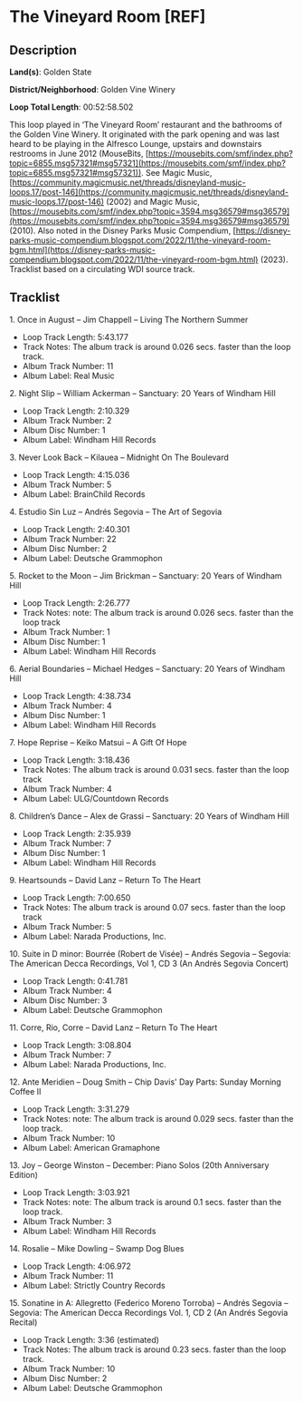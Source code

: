 # The Vineyard Room [REF]

## Description

**Land(s)**: Golden State

**District/Neighborhood**: Golden Vine Winery

**Loop Total Length**: 00:52:58.502

This loop played in ‘The Vineyard Room’ restaurant and the bathrooms of the Golden Vine Winery. It originated with the park opening and was last heard to be playing in the Alfresco Lounge, upstairs and downstairs restrooms in June 2012 (MouseBits, [https://mousebits.com/smf/index.php?topic=6855.msg57321#msg57321](https://mousebits.com/smf/index.php?topic=6855.msg57321#msg57321)). See Magic Music, [https://community.magicmusic.net/threads/disneyland-music-loops.17/post-146](https://community.magicmusic.net/threads/disneyland-music-loops.17/post-146) (2002) and Magic Music, [https://mousebits.com/smf/index.php?topic=3594.msg36579#msg36579](https://mousebits.com/smf/index.php?topic=3594.msg36579#msg36579) (2010). Also noted in the Disney Parks Music Compendium, [https://disney-parks-music-compendium.blogspot.com/2022/11/the-vineyard-room-bgm.html](https://disney-parks-music-compendium.blogspot.com/2022/11/the-vineyard-room-bgm.html) (2023). Tracklist based on a circulating WDI source track.

## Tracklist

1\. Once in August – Jim Chappell – Living The Northern Summer

- Loop Track Length: 5:43.177
- Track Notes: The album track is around 0.026 secs. faster than the loop track.
- Album Track Number: 11
- Album Label: Real Music

2\. Night Slip – William Ackerman – Sanctuary: 20 Years of Windham Hill

- Loop Track Length: 2:10.329
- Album Track Number: 2
- Album Disc Number: 1
- Album Label: Windham Hill Records

3\. Never Look Back – Kilauea – Midnight On The Boulevard

- Loop Track Length: 4:15.036
- Album Track Number: 5
- Album Label: BrainChild Records

4\. Estudio Sin Luz – Andrés Segovia – The Art of Segovia

- Loop Track Length: 2:40.301
- Album Track Number: 22
- Album Disc Number: 2
- Album Label: Deutsche Grammophon

5\. Rocket to the Moon – Jim Brickman – Sanctuary: 20 Years of Windham Hill

- Loop Track Length: 2:26.777
- Track Notes: note: The album track is around 0.026 secs. faster than the loop track
- Album Track Number: 1
- Album Disc Number: 1
- Album Label: Windham Hill Records

6\. Aerial Boundaries – Michael Hedges – Sanctuary: 20 Years of Windham Hill

- Loop Track Length: 4:38.734
- Album Track Number: 4
- Album Disc Number: 1
- Album Label: Windham Hill Records

7\. Hope Reprise – Keiko Matsui – A Gift Of Hope

- Loop Track Length: 3:18.436
- Track Notes: The album track is around 0.031 secs. faster than the loop track
- Album Track Number: 4
- Album Label: ULG/Countdown Records

8\. Children’s Dance – Alex de Grassi – Sanctuary: 20 Years of Windham Hill

- Loop Track Length: 2:35.939
- Album Track Number: 7
- Album Disc Number: 1
- Album Label: Windham Hill Records

9\. Heartsounds – David Lanz – Return To The Heart

- Loop Track Length: 7:00.650
- Track Notes: The album track is around 0.07 secs. faster than the loop track
- Album Track Number: 5
- Album Label: Narada Productions, Inc.

10\. Suite in D minor: Bourrée (Robert de Visée) – Andrés Segovia – Segovia: The American Decca Recordings, Vol 1, CD 3 (An Andrés Segovia Concert)

- Loop Track Length: 0:41.781
- Album Track Number: 4
- Album Disc Number: 3
- Album Label: Deutsche Grammophon

11\. Corre, Rio, Corre – David Lanz – Return To The Heart

- Loop Track Length: 3:08.804
- Album Track Number: 7
- Album Label: Narada Productions, Inc.

12\. Ante Meridien – Doug Smith – Chip Davis' Day Parts: Sunday Morning Coffee II

- Loop Track Length: 3:31.279
- Track Notes: note: The album track is around 0.029 secs. faster than the loop track.
- Album Track Number: 10
- Album Label: American Gramaphone

13\. Joy – George Winston – December: Piano Solos (20th Anniversary Edition)

- Loop Track Length: 3:03.921
- Track Notes: note: The album track is around 0.1 secs. faster than the loop track.
- Album Track Number: 3
- Album Label: Windham Hill Records

14\. Rosalie – Mike Dowling – Swamp Dog Blues

- Loop Track Length: 4:06.972
- Album Track Number: 11
- Album Label: Strictly Country Records

15\. Sonatine in A: Allegretto (Federico Moreno Torroba) – Andrés Segovia – Segovia: The American Decca Recordings Vol. 1, CD 2 (An Andrés Segovia Recital)

- Loop Track Length: 3:36 (estimated)
- Track Notes: The album track is around 0.23 secs. faster than the loop track.
- Album Track Number: 10
- Album Disc Number: 2
- Album Label: Deutsche Grammophon
